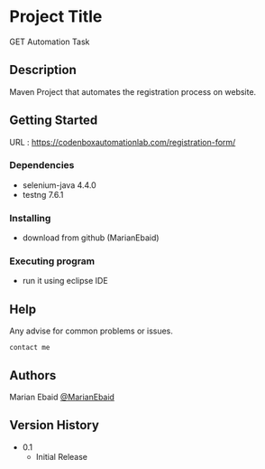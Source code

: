# Project Title

GET Automation Task

## Description

Maven Project that automates the registration process on website.

## Getting Started

URL : https://codenboxautomationlab.com/registration-form/

### Dependencies

* selenium-java <version> 4.4.0
* testng <version> 7.6.1 

### Installing

* download from github (MarianEbaid)

### Executing program

* run it using eclipse IDE

## Help

Any advise for common problems or issues.
```
contact me 
```

## Authors

 Marian Ebaid 
[@MarianEbaid](https://www.linkedin.com/in/marian-sultan-6a660b128)

## Version History

* 0.1
    * Initial Release

